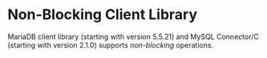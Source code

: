 # Non-Blocking Client Library

MariaDB client library (starting with version 5.5.21) and MySQL Connector/C (starting with version 2.1.0) supports _non-blocking_ operations.
